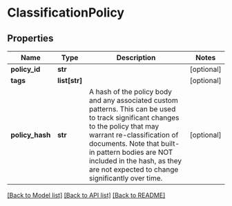 # ClassificationPolicy

## Properties
Name | Type | Description | Notes
------------ | ------------- | ------------- | -------------
**policy_id** | **str** |  | [optional] 
**tags** | **list[str]** |  | [optional] 
**policy_hash** | **str** | A hash of the policy body and any associated custom patterns.  This can be used to track significant changes to the policy that may warrant re-classification of documents.  Note that built-in pattern bodies are NOT included in the hash, as they are not expected to change significantly over time. | [optional] 

[[Back to Model list]](../README.md#documentation-for-models) [[Back to API list]](../README.md#documentation-for-api-endpoints) [[Back to README]](../README.md)


